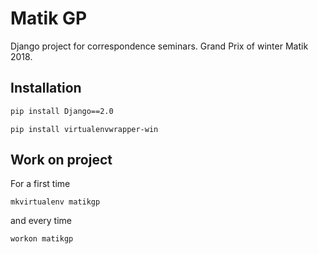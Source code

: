 # Matik GP
Django project for correspondence seminars. Grand Prix of winter Matik 2018.

## Installation
```cmd
pip install Django==2.0
```
```
pip install virtualenvwrapper-win
```

## Work on project
For a first time
```
mkvirtualenv matikgp
```
and every time
```
workon matikgp
```

